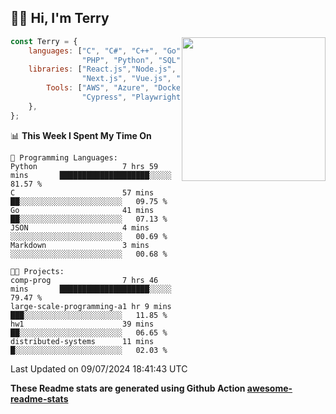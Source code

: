 <h2>👋🏻 Hi, I'm Terry</h2>

<img align='right' src="https://media.giphy.com/media/fkZukR450RQ1qnGaq9/giphy.gif" width="230">

```javascript
const Terry = {
    languages: ["C", "C#", "C++", "Go", "Java", "Javascript",
                "PHP", "Python", "SQL", "Typescript"],
    libraries: ["React.js","Node.js", ".Net", "Express.js",
                "Next.js", "Vue.js", "Astro.js", "CUDA"],
        Tools: ["AWS", "Azure", "Docker🐳", "Git", "Figma",
                "Cypress", "Playwright", "Postman", "Jira"],
    },
};
```
<!--START_SECTION:waka-->
📊 **This Week I Spent My Time On** 

```text
💬 Programming Languages: 
Python                   7 hrs 59 mins       ████████████████████░░░░░   81.57 % 
C                        57 mins             ██░░░░░░░░░░░░░░░░░░░░░░░   09.75 % 
Go                       41 mins             ██░░░░░░░░░░░░░░░░░░░░░░░   07.13 % 
JSON                     4 mins              ░░░░░░░░░░░░░░░░░░░░░░░░░   00.69 % 
Markdown                 3 mins              ░░░░░░░░░░░░░░░░░░░░░░░░░   00.68 % 

🐱‍💻 Projects: 
comp-prog                7 hrs 46 mins       ████████████████████░░░░░   79.47 % 
large-scale-programming-a1 hr 9 mins         ███░░░░░░░░░░░░░░░░░░░░░░   11.85 % 
hw1                      39 mins             ██░░░░░░░░░░░░░░░░░░░░░░░   06.65 % 
distributed-systems      11 mins             █░░░░░░░░░░░░░░░░░░░░░░░░   02.03 % 
```


 Last Updated on 09/07/2024 18:41:43 UTC
<!--END_SECTION:waka-->

**These Readme stats are generated using Github Action [awesome-readme-stats](https://github.com/anmol098/waka-readme-stats)**
